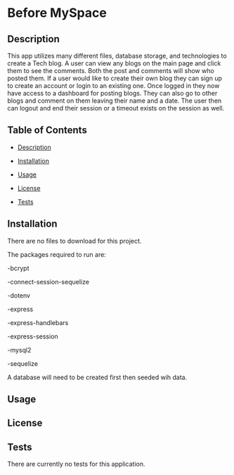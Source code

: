# Before MySpace

## Description

This app utilizes many different files, database storage, and technologies to create a Tech blog. A user can view any blogs on the main page and click them to see the comments. Both the post and comments will show who posted them. If a user would like to create their own blog they can sign up to create an account or login to an existing one. Once logged in they now have access to a dashboard for posting blogs. They can also go to other blogs and comment on them leaving their name and a date. The user then can logout and end their session or a timeout exists on the session as well.
   
## Table of Contents

- [Description](#description)

- [Installation](#installation)

- [Usage](#usage)

- [License](#license)

- [Tests](#tests)

## Installation

There are no files to download for this project.

The packages required to run are:

-bcrypt

-connect-session-sequelize

-dotenv

-express

-express-handlebars

-express-session

-mysql2

-sequelize

A database will need to be created first then seeded wih data.

## Usage

## License


## Tests

There are currently no tests for this application.